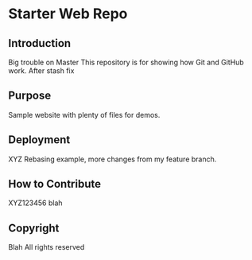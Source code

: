 # Starter Web Repo

## Introduction
Big trouble on Master
This repository is for showing how Git and GitHub work.
After stash fix

## Purpose
Sample website with plenty of files for demos.

## Deployment
XYZ
Rebasing example, more changes from my feature branch.

## How to Contribute
XYZ123456
blah

## Copyright
Blah
All rights reserved

